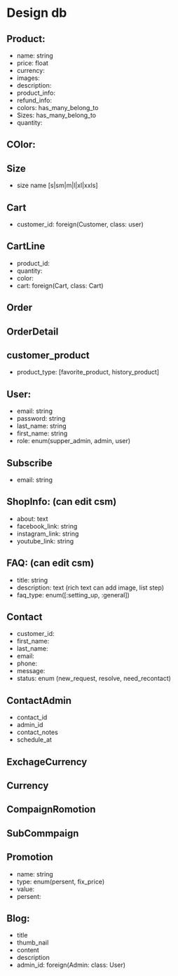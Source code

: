 # Design db
## Product:
* name: string
* price: float
* currency:
* images:
* description:
* product_info:
* refund_info:
* colors: has_many_belong_to
* Sizes: has_many_belong_to
* quantity:

## COlor:
## Size
* size name [s|sm|m|l|xl|xxls]
## Cart
* customer_id: foreign(Customer, class: user)


## CartLine
* product_id:
* quantity:
* color:
* cart: foreign(Cart, class: Cart)

## Order

## OrderDetail


## customer_product
* product_type: [favorite_product, history_product]

## User:
* email: string
* password: string
* last_name: string
* first_name: string
* role: enum(supper_admin, admin, user)

## Subscribe
* email: string

## ShopInfo:  (can edit csm)
* about: text
* facebook_link: string
* instagram_link: string
* youtube_link: string

## FAQ: (can edit csm)
* title: string
* description: text (rich text can add image, list step)
* faq_type: enum([:setting_up, :general])

## Contact
* customer_id:
* first_name:
* last_name:
* email:
* phone:
* message:
* status: enum (new_request, resolve, need_recontact)

## ContactAdmin
* contact_id
* admin_id
* contact_notes
* schedule_at

## ExchageCurrency

## Currency

## CompaignRomotion
## SubCommpaign
## Promotion
* name: string
* type: enum(persent, fix_price)
* value:
* persent:

## Blog:
* title
* thumb_nail
* content
* description
* admin_id: foreign(Admin: class: User)
